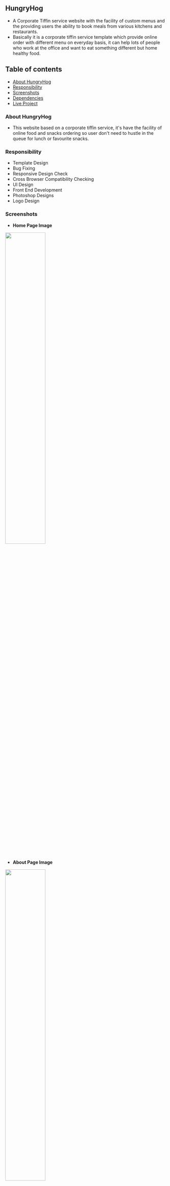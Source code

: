 ## HungryHog
- A Corporate Tiffin service website with the facility of custom menus and the providing users the ability to book meals from various kitchens and restaurants.
- Basically it is a corporate tiffin service template which provide online order with different menu on everyday basis, it can help lots of people who work at the office and want to eat something different but home healthy food.

## Table of contents
- [About HungryHog](#about-HungryHog)
- [Responsibility](#responsibility)
- [Screenshots](#screenshots)
- [Dependencies](#dependencies)
- [Live Project](#live-project)

### About HungryHog
- This website based on a corporate tiffin service, it's have the facility of online food and snacks ordering so user don't need to hustle in the queue for lunch or favourite snacks.

### Responsibility
- Template Design
- Bug Fixing
- Responsive Design Check
- Cross Browser Compatibility Checking
- UI Design
- Front End Development
- Photoshop Designs
- Logo Design

### Screenshots

- **Home Page Image** 
<img src="https://github.com/pras75299/HungryHog/blob/master/screenshots/index.png" width="50%" height="50%"/>

- **About Page Image** 
<img src="https://github.com/pras75299/HungryHog/blob/master/screenshots/about.png" width="50%" height="50%"/>

- **Contact Page Image** 
<img src="https://github.com/pras75299/HungryHog/blob/master/screenshots/contact.png" width="50%" height="50%"/>

- **Cart Page Image** 
<img src="https://github.com/pras75299/HungryHog/blob/master/screenshots/cart.png" width="50%" height="50%"/>

- **Checkout Page Image** 
<img src="https://github.com/pras75299/HungryHog/blob/master/screenshots/checkout.png" width="50%" height="50%"/>

- **Booktable Page Image** 
<img src="https://github.com/pras75299/HungryHog/blob/master/screenshots/booktable.png" width="50%" height="50%"/>

- **Gallery Page Image** 
<img src="https://github.com/pras75299/HungryHog/blob/master/screenshots/gallery.png" width="50%" height="50%"/>

- **Ordernow Page Image** 
<img src="https://github.com/pras75299/HungryHog/blob/master/screenshots/ordernow.png" width="50%" height="50%"/>

- **Signin Page Image** 
<img src="https://github.com/pras75299/HungryHog/blob/master/screenshots/sign.png" width="50%" height="50%"/>

- **Snacks Page Image** 
<img src="https://github.com/pras75299/HungryHog/blob/master/screenshots/snack.png" width="50%" height="50%"/>


### Dependencies

- [Jquery](https://code.jquery.com/jquery-3.2.1.min.js) <br/>
- [Bootstrap 3.3](https://getbootstrap.com/docs/3.3/) <br/>
- [Owl carousel](https://owlcarousel2.github.io/OwlCarousel2/demos/responsive.html) <br/>
- [Wow Js](http://mynameismatthieu.com/WOW/) <br/>

## Live Project
- [HungryHog](https://pras75299.github.io/HungryHog/)










